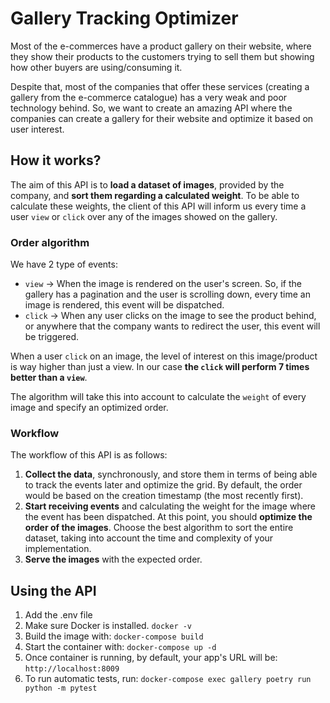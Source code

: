 # Gallery Tracking Optimizer

Most of the e-commerces have a product gallery on their website, where they show their products to the customers trying
to sell them but showing how other buyers are using/consuming it.

Despite that, most of the companies that offer these services (creating a gallery from the e-commerce catalogue) has a 
very weak and poor technology behind. So, we want to create an amazing API where the companies can 
create a gallery for their website and optimize it based on user interest. 

## How it works?

The aim of this API is to **load a dataset of images**, provided by the company, and 
**sort them regarding a calculated weight**. To be able to calculate these weights, the client of this API will inform 
us every time a user `view` or `click` over any of the images showed on the gallery.

### Order algorithm 

We have 2 type of events:
* `view` → When the image is rendered on the user's screen. So, if the gallery has a pagination and the user is 
 scrolling down, every time an image is rendered, this event will be dispatched.
* `click` → When any user clicks on the image to see the product behind, or anywhere that the company wants to redirect 
 the user, this event will be triggered.

When a user `click` on an image, the level of interest on this image/product is way higher than just a 
view. In our case **the `click` will perform 7 times better than a `view`**.

The algorithm will take this into account to calculate the `weight` of every image and specify an optimized order.

### Workflow

The workflow of this API is as follows:
1. **Collect the data**, synchronously, and store them in terms of being able to track the events later and optimize the
grid. By default, the order would be based on the creation timestamp (the most recently first).
2. **Start receiving events** and calculating the weight for the image where the event has been dispatched. At this 
point, you should **optimize the order of the images**. Choose the best algorithm to sort the entire dataset, taking 
into account the time and complexity of your implementation. 
3. **Serve the images** with the expected order. 

## Using the API

1. Add the .env file
2. Make sure Docker is installed. `docker -v`
3. Build the image with: `docker-compose build`
4. Start the container with: `docker-compose up -d`
5. Once container is running, by default, your app's URL will be: `http://localhost:8009`
6. To run automatic tests, run: `docker-compose exec gallery poetry run python -m pytest`
